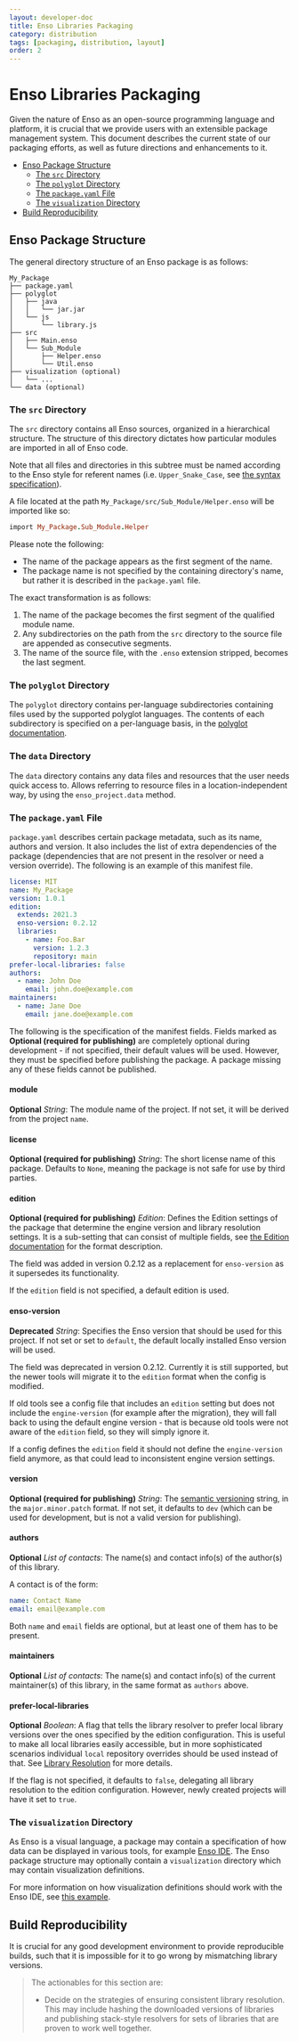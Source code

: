 ```yaml
---
layout: developer-doc
title: Enso Libraries Packaging
category: distribution
tags: [packaging, distribution, layout]
order: 2
---
```


# Enso Libraries Packaging

Given the nature of Enso as an open-source programming language and platform, it
is crucial that we provide users with an extensible package management system.
This document describes the current state of our packaging efforts, as well as
future directions and enhancements to it.

<!-- MarkdownTOC levels="2,3" autolink="true" -->

- [Enso Package Structure](#enso-package-structure)
  - [The `src` Directory](#the-src-directory)
  - [The `polyglot` Directory](#the-polyglot-directory)
  - [The `package.yaml` File](#the-packageyaml-file)
  - [The `visualization` Directory](#the-visualization-directory)
- [Build Reproducibility](#build-reproducibility)

<!-- /MarkdownTOC -->

## Enso Package Structure

The general directory structure of an Enso package is as follows:

```
My_Package
├── package.yaml
├── polyglot
│   ├── java
│   │   └── jar.jar
│   └── js
│       └── library.js
├── src
│   ├── Main.enso
│   └── Sub_Module
│       ├── Helper.enso
│       └── Util.enso
├── visualization (optional)
│   └── ...
└── data (optional)
```

### The `src` Directory

The `src` directory contains all Enso sources, organized in a hierarchical
structure. The structure of this directory dictates how particular modules are
imported in all of Enso code.

Note that all files and directories in this subtree must be named according to
the Enso style for referent names (i.e. `Upper_Snake_Case`, see
[the syntax specification](../syntax/naming.md#naming-constructs)).

A file located at the path `My_Package/src/Sub_Module/Helper.enso` will be
imported like so:

```ruby
import My_Package.Sub_Module.Helper
```

Please note the following:

- The name of the package appears as the first segment of the name.
- The package name is not specified by the containing directory's name, but
  rather it is described in the `package.yaml` file.

The exact transformation is as follows:

1. The name of the package becomes the first segment of the qualified module
   name.
2. Any subdirectories on the path from the `src` directory to the source file
   are appended as consecutive segments.
3. The name of the source file, with the `.enso` extension stripped, becomes the
   last segment.

### The `polyglot` Directory

The `polyglot` directory contains per-language subdirectories containing files
used by the supported polyglot languages. The contents of each subdirectory is
specified on a per-language basis, in the
[polyglot documentation](../polyglot/README.md).

### The `data` Directory

The `data` directory contains any data files and resources that the user needs
quick access to. Allows referring to resource files in a location-independent
way, by using the `enso_project.data` method.

### The `package.yaml` File

`package.yaml` describes certain package metadata, such as its name, authors and
version. It also includes the list of extra dependencies of the package
(dependencies that are not present in the resolver or need a version override).
The following is an example of this manifest file.

```yaml
license: MIT
name: My_Package
version: 1.0.1
edition:
  extends: 2021.3
  enso-version: 0.2.12
  libraries:
    - name: Foo.Bar
      version: 1.2.3
      repository: main
prefer-local-libraries: false
authors:
  - name: John Doe
    email: john.doe@example.com
maintainers:
  - name: Jane Doe
    email: jane.doe@example.com
```

The following is the specification of the manifest fields. Fields marked as
**Optional (required for publishing)** are completely optional during
development - if not specified, their default values will be used. However, they
must be specified before publishing the package. A package missing any of these
fields cannot be published.

#### module

**Optional** _String_: The module name of the project. If not set, it will be
derived from the project `name`.

#### license

**Optional (required for publishing)** _String_: The short license name of this
package. Defaults to `None`, meaning the package is not safe for use by third
parties.

#### edition

**Optional (required for publishing)** _Edition_: Defines the Edition settings
of the package that determine the engine version and library resolution
settings. It is a sub-setting that can consist of multiple fields, see
[the Edition documentation](../libraries/editions.md#the-edition-file) for the
format description.

The field was added in version 0.2.12 as a replacement for `enso-version` as it
supersedes its functionality.

If the `edition` field is not specified, a default edition is used.

#### enso-version

**Deprecated** _String_: Specifies the Enso version that should be used for this
project. If not set or set to `default`, the default locally installed Enso
version will be used.

The field was deprecated in version 0.2.12. Currently it is still supported, but
the newer tools will migrate it to the `edition` format when the config is
modified.

If old tools see a config file that includes an `edition` setting but does not
include the `engine-version` (for example after the migration), they will fall
back to using the default engine version - that is because old tools were not
aware of the `edition` field, so they will simply ignore it.

If a config defines the `edition` field it should not define the
`engine-version` field anymore, as that could lead to inconsistent engine
version settings.

#### version

**Optional (required for publishing)** _String_: The
[semantic versioning](https://semver.org/) string, in the `major.minor.patch`
format. If not set, it defaults to `dev` (which can be used for development, but
is not a valid version for publishing).

#### authors

**Optional** _List of contacts_: The name(s) and contact info(s) of the
author(s) of this library.

A contact is of the form:

```yaml
name: Contact Name
email: email@example.com
```

Both `name` and `email` fields are optional, but at least one of them has to be
present.

#### maintainers

**Optional** _List of contacts_: The name(s) and contact info(s) of the current
maintainer(s) of this library, in the same format as `authors` above.

#### prefer-local-libraries

**Optional** _Boolean_: A flag that tells the library resolver to prefer local
library versions over the ones specified by the edition configuration. This is
useful to make all local libraries easily accessible, but in more sophisticated
scenarios individual `local` repository overrides should be used instead of
that. See [Library Resolution](../libraries/editions.md#library-resolution) for
more details.

If the flag is not specified, it defaults to `false`, delegating all library
resolution to the edition configuration. However, newly created projects will
have it set to `true`.

### The `visualization` Directory

As Enso is a visual language, a package may contain a specification of how data
can be displayed in various tools, for example
[Enso IDE](https://github.com/enso-org/ide). The Enso package structure may
optionally contain a `visualization` directory which may contain visualization
definitions.

For more information on how visualization definitions should work with the Enso
IDE, see
[this example](https://enso.org/docs/developer/docs/ide/product/visualizations.html#custom-visualization-example).

## Build Reproducibility

It is crucial for any good development environment to provide reproducible
builds, such that it is impossible for it to go wrong by mismatching library
versions.

> The actionables for this section are:
>
> - Decide on the strategies of ensuring consistent library resolution. This may
>   include hashing the downloaded versions of libraries and publishing
>   stack-style resolvers for sets of libraries that are proven to work well
>   together.
